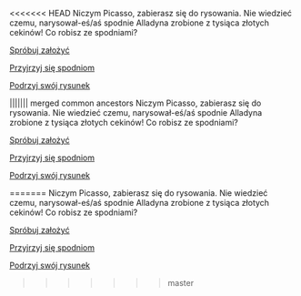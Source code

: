 <<<<<<< HEAD
Niczym Picasso, zabierasz się do rysowania. Nie wiedzieć czemu, narysował-eś/aś 
spodnie Alladyna zrobione z tysiąca złotych cekinów! Co robisz ze spodniami?

[Spróbuj założyć](zalozyc/zalozyc.md)

[Przyjrzyj się spodniom](przyjrzyj/przyjrzyj.md)

[Podrzyj swój rysunek](podrzyj/podrzyj.md)


||||||| merged common ancestors
Niczym Picasso, zabierasz się do rysowania. Nie wiedzieć czemu, narysował-eś/aś 
spodnie Alladyna zrobione z tysiąca złotych cekinów! Co robisz ze spodniami?

[Spróbuj założyć](zalozyc/zalozyc.md)

[Przyjrzyj się spodniom](przyjrzyj/przyjrzyj.md)

[Podrzyj swój rysunek](podrzyj/podrzyj.md)


=======
Niczym Picasso, zabierasz się do rysowania. Nie wiedzieć czemu, narysował-eś/aś 
spodnie Alladyna zrobione z tysiąca złotych cekinów! Co robisz ze spodniami?

[Spróbuj założyć](zalozyc/zalozyc.md)

[Przyjrzyj się spodniom](przyjrzyj/przyjrzyj.md)

[Podrzyj swój rysunek](podrzyj/podrzyj.md)


>>>>>>> master
